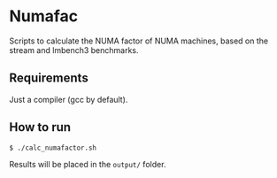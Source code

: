 # Numafac

Scripts to calculate the NUMA factor of NUMA machines, based on the stream and lmbench3 benchmarks.

## Requirements

Just a compiler (gcc by default).


## How to run

    $ ./calc_numafactor.sh

Results will be placed in the ```output/``` folder.
